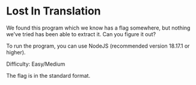 # Lost In Translation

We found this program which we know has a flag somewhere, but nothing we've tried has been able to extract it. Can you figure it out? 

To run the program, you can use NodeJS (recommended version 18.17.1 or higher).

Difficulty: Easy/Medium

The flag is in the standard format. 